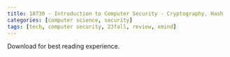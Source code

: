 ```yaml
---
title: 18730 - Introduction to Computer Security - Cryptography, Hash
categories: [computer science, security]
tags: [tech, computer security, 23fall, review, xmind]
---
```


Download for best reading experience.

<object data="{{ site.baseurl }}/assets/pdf/23fall-midterm/18730-hash.pdf" type="application/pdf" width="100%" height="1000px">
</object>
